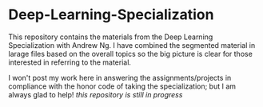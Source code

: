 # Deep-Learning-Specialization
This repository contains the materials from the Deep Learning Specialization with Andrew Ng. I have combined the segmented material in larage files based on the overall topics so the big picture is clear for those interested in referring to the material. 

I won't post my work here in answering the assignments/projects in compliance with the honor code of taking the specialization; but I am always glad to help!
*this repository is still in progress*
